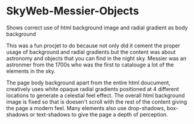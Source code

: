 # SkyWeb-Messier-Objects
Shows correct use of html background image and radial gradient as body background

This was a fun procjet to do because not only did it cement the proper usage of background and radial gradients but the content was about astronomy and objects that you can find in the night sky.  Messier was an astronmer from the 1700s who was the first to catalouge a lot of the elements in the sky.

The page body background apart from the entire html doucument, creatively uses white opaque radial gradients positioned at 4 different locations to generate a celestial feel effect. The overall html background image is fixed so that is doesen't scroll with the rest of the content giving the page a modern feel.  Many elements also use drop-shadows, box-shadows or text-shadows to give the page a depth of perception.
